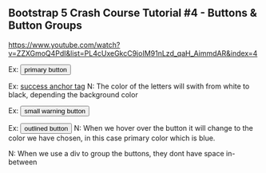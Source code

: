## Bootstrap 5 Crash Course Tutorial #4 - Buttons & Button Groups

https://www.youtube.com/watch?v=ZZXGmoQ4PdI&list=PL4cUxeGkcC9joIM91nLzd_qaH_AimmdAR&index=4

<!-- basic buttons -->

Ex:
<button class="btn btn-primary">primary button</button> <!-- auto lightens text -->

<!-- anchor tags as buttons -->

Ex:
<a href="#" class="btn btn-success">success anchor tag</a>
N: The color of the letters will swith from white to black, depending the background color

<!-- button sizes -->

Ex:
<button class="btn btn-sm btn-warning">small warning button</button>

<!-- outlined styles -->

Ex:
<button class="btn btn-outline-primary">outlined button</button>
N: When we hover over the button it will change to the color we have chosen, in this case primary color which is blue.

<!-- button groups -->

N: When we use a div to group the buttons, they dont have space in-between
